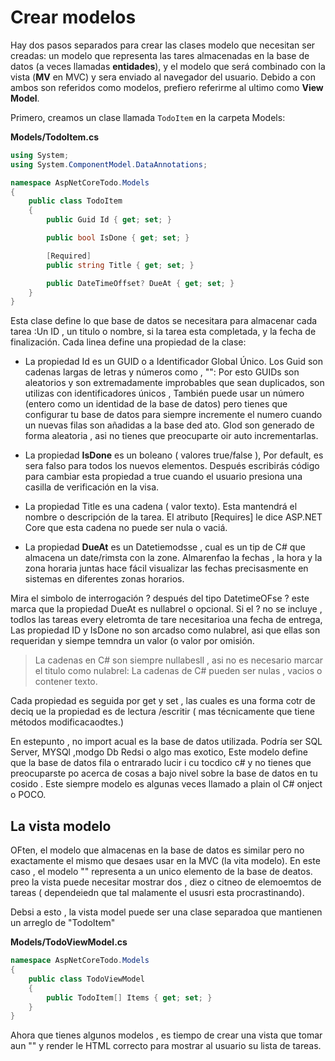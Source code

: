 # Crear modelos
Hay dos pasos separados para crear las clases modelo que necesitan ser creadas: un modelo que representa las tares almacenadas en la base de datos (a veces llamadas **entidades**), y el modelo que será combinado con la vista (**MV** en MVC) y sera enviado al navegador del usuario. Debido a con ambos son referidos como modelos, prefiero referirme al ultimo como **View Model**.

Primero, creamos un clase llamada `TodoItem` en la carpeta Models:

**Models/TodoItem.cs**

```csharp
using System;
using System.ComponentModel.DataAnnotations;

namespace AspNetCoreTodo.Models
{
    public class TodoItem
    {
        public Guid Id { get; set; }

        public bool IsDone { get; set; }

        [Required]
        public string Title { get; set; }

        public DateTimeOffset? DueAt { get; set; }
    }
}
```

Esta clase define lo que base de datos se necesitara para almacenar cada tarea :Un ID , un titulo o nombre, si la tarea esta completada, y la fecha de finalización. Cada linea define una propiedad de la clase:

* La propiedad Id es un GUID o a Identificador Global Único. Los Guid son cadenas largas de letras y números como , "": Por esto GUIDs son aleatorios y son extremadamente improbables que sean duplicados, son utilizas con identificadores únicos , También puede usar un número (entero como un identidad de la base de datos) pero tienes que configurar tu base de datos para siempre incremente el numero cuando un nuevas filas son añadidas a la base ded ato. GIod son generado de forma aleatoria , asi no tienes que preocuparte oir auto incrementarlas.

* La propiedad **IsDone** es un boleano ( valores true/false ), Por default, es sera falso para todos los nuevos elementos. Después escribirás código para cambiar esta propiedad a true cuando el usuario presiona una casilla de verificación en la visa.

* La propiedad Title es una cadena ( valor texto). Esta mantendrá el nombre o descripción de la tarea. El atributo [Requires] le dice ASP.NET Core que esta cadena no puede  ser nula o vaciá.

* La propiedad **DueAt** es un Datetiemodsse , cual es un tip de C# que almacena un date/rimsta con la zone. Almarenfao la fechas , la hora y la zona horaria juntas hace fácil visualizar las fechas precisasmente en sistemas en diferentes zonas horarios.

Mira el simbolo de interrogación ? después del tipo DatetimeOFse ? este marca que la propiedad DueAt es nullabrel o opcional. Si el ? no se incluye , todlos las tareas every eletromta de tare necesitarioa una fecha de entrega, Las propiedad ID y IsDone no son arcadso como nulabrel, asi que ellas son requeridan y siempe temndra un valor \(o valor por omisión.

> La cadenas en C# son siempre nullabesll , asi no es necesario marcar el titulo como nulabrel: La cadenas de C# pueden ser nulas , vacios o contener texto.

Cada propiedad es seguida por get y set , las cuales es una forma cotr de deciq ue la propiedad es de lectura /escritir ( mas técnicamente que tiene métodos modificacaodtes.)

En estepunto , no import acual es la base de datos utilizada. Podría ser SQL Server, MYSQl ,modgo Db Redsi o algo mas exotico, Este modelo define que la base de datos fila o entrarado lucir i cu tocdico c\# y no tienes que preocuparste po acerca de cosas a bajo nivel sobre la base de datos en tu cosido . Este siempre modelo es algunas veces llamado a plain ol C# onject o POCO.

## La vista modelo

OFten, el modelo que almacenas en la base de datos es similar pero no exactamente el mismo que desaes usar en la MVC (la vita modelo\). En este caso , el modelo "" representa a un unico elemento de la base de deatos. preo la vista puede necesitar mostrar dos , diez o citneo de elemoemtos de tareas \( dependeiedn que tal malamente el ususri esta procrastinando\).

Debsi a esto , la vista model puede ser una clase separadoa que mantienen un arreglo de "TodoItem"

**Models/TodoViewModel.cs**

```csharp
namespace AspNetCoreTodo.Models
{
    public class TodoViewModel
    {
        public TodoItem[] Items { get; set; }
    }
}
```

Ahora que tienes algunos modelos , es tiempo de crear una vista que tomar aun "" y render le HTML correcto para mostrar al usuario su lista de tareas.
